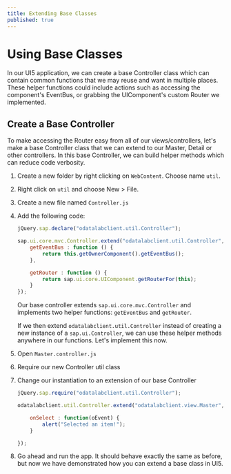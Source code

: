```yaml
---
title: Extending Base Classes
published: true
---
```


# Using Base Classes

In our UI5 application, we can create a base Controller class which can contain common functions that we may reuse and want in multiple places. These helper functions could include actions such as accessing the component's EventBus, or grabbing the UIComponent's custom Router we implemented.

## Create a Base Controller

To make accessing the Router easy from all of our views/controllers, let's make a base Controller class that we can extend to our Master, Detail or other controllers. In this base Controller, we can build helper methods which can reduce code verbosity.

1. Create a new folder by right clicking on `WebContent`. Choose name `util`.
1. Right click on `util` and choose New > File.
1. Create a new file named `Controller.js`
1. Add the following code:

    ```js
    jQuery.sap.declare("odatalabclient.util.Controller");

    sap.ui.core.mvc.Controller.extend("odatalabclient.util.Controller", {
        getEventBus : function () {
            return this.getOwnerComponent().getEventBus();
        },

        getRouter : function () {
            return sap.ui.core.UIComponent.getRouterFor(this);
        }
    });
    ```

    Our base controller extends `sap.ui.core.mvc.Controller` and implements two helper functions: `getEventBus` and `getRouter`.

    If we then extend `odatalabclient.util.Controller` instead of creating a new instance of a `sap.ui.Controller`, we can use these helper methods anywhere in our functions. Let's implement this now.

1. Open `Master.controller.js`
1. Require our new Controller util class
1. Change our instantiation to an extension of our base Controller

    ```js
    jQuery.sap.require("odatalabclient.util.Controller");

    odatalabclient.util.Controller.extend("odatalabclient.view.Master", {

        onSelect : function(oEvent) {
            alert("Selected an item!");
        }

    });
    ```

1. Go ahead and run the app. It should behave exactly the same as before, but now we have demonstrated how you can extend a base class in UI5.

